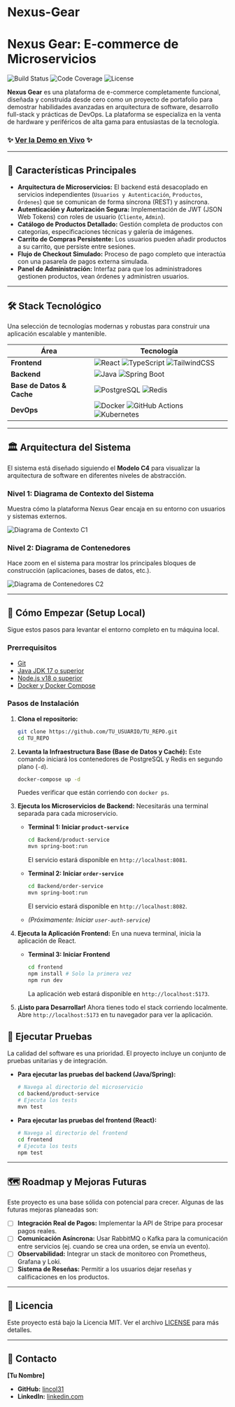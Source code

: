 # Nexus-Gear
# Nexus Gear: E-commerce de Microservicios

<!-- Reemplaza estos badges con los tuyos cuando configures el CI/CD. Puedes generarlos en shields.io -->
![Build Status]()
![Code Coverage]()
![License]()

**Nexus Gear** es una plataforma de e-commerce completamente funcional, diseñada y construida desde cero como un proyecto de portafolio para demostrar habilidades avanzadas en arquitectura de software, desarrollo full-stack y prácticas de DevOps. La plataforma se especializa en la venta de hardware y periféricos de alta gama para entusiastas de la tecnología.

### ✨ [Ver la Demo en Vivo]() ✨

<!-- ¡IMPORTANTE! Actualiza este enlace tan pronto como tengas el primer despliegue. Un enlace funcional es crucial. -->

---

## 🚀 Características Principales

*   **Arquitectura de Microservicios:** El backend está desacoplado en servicios independientes (`Usuarios y Autenticación`, `Productos`, `Órdenes`) que se comunican de forma síncrona (REST) y asíncrona.
*   **Autenticación y Autorización Segura:** Implementación de JWT (JSON Web Tokens) con roles de usuario (`Cliente`, `Admin`).
*   **Catálogo de Productos Detallado:** Gestión completa de productos con categorías, especificaciones técnicas y galería de imágenes.
*   **Carrito de Compras Persistente:** Los usuarios pueden añadir productos a su carrito, que persiste entre sesiones.
*   **Flujo de Checkout Simulado:** Proceso de pago completo que interactúa con una pasarela de pagos externa simulada.
*   **Panel de Administración:** Interfaz para que los administradores gestionen productos, vean órdenes y administren usuarios.

---

## 🛠️ Stack Tecnológico

Una selección de tecnologías modernas y robustas para construir una aplicación escalable y mantenible.

| Área                | Tecnología                                                                                                                                                            |
| ------------------- | --------------------------------------------------------------------------------------------------------------------------------------------------------------------- |
| **Frontend**        | ![React](https://img.shields.io/badge/-React-61DAFB?logo=react&logoColor=white) ![TypeScript](https://img.shields.io/badge/-TypeScript-3178C6?logo=typescript&logoColor=white) ![TailwindCSS](https://img.shields.io/badge/-TailwindCSS-38B2AC?logo=tailwind-css&logoColor=white) |
| **Backend**         | ![Java](https://img.shields.io/badge/-Java-007396?logo=java&logoColor=white) ![Spring Boot](https://img.shields.io/badge/-Spring%20Boot-6DB33F?logo=spring&logoColor=white)                                                                          |
| **Base de Datos & Cache** | ![PostgreSQL](https://img.shields.io/badge/-PostgreSQL-4169E1?logo=postgresql&logoColor=white) ![Redis](https://img.shields.io/badge/-Redis-DC382D?logo=redis&logoColor=white)                                                                |
| **DevOps**          | ![Docker](https://img.shields.io/badge/-Docker-2496ED?logo=docker&logoColor=white) ![GitHub Actions](https://img.shields.io/badge/-GitHub%20Actions-2088FF?logo=github-actions&logoColor=white) ![Kubernetes](https://img.shields.io/badge/-Kubernetes-326CE5?logo=kubernetes&logoColor=white) |

---

## 🏛️ Arquitectura del Sistema

El sistema está diseñado siguiendo el **Modelo C4** para visualizar la arquitectura de software en diferentes niveles de abstracción.

### Nivel 1: Diagrama de Contexto del Sistema

Muestra cómo la plataforma Nexus Gear encaja en su entorno con usuarios y sistemas externos.

![Diagrama de Contexto C1](docs/diagrams/C1_Context_Diagram.png)
<!-- Asegúrate de que la ruta a tu imagen sea correcta -->

### Nivel 2: Diagrama de Contenedores

Hace zoom en el sistema para mostrar los principales bloques de construcción (aplicaciones, bases de datos, etc.).

![Diagrama de Contenedores C2](docs/diagrams/C2_Container_Diagram.png)
<!-- Asegúrate de que la ruta a tu imagen sea correcta -->

---

## 🏁 Cómo Empezar (Setup Local)

Sigue estos pasos para levantar el entorno completo en tu máquina local.

### Prerrequisitos

*   [Git](https://git-scm.com/)
*   [Java JDK 17 o superior](https://www.oracle.com/java/technologies/downloads/)
*   [Node.js v18 o superior](https://nodejs.org/)
*   [Docker y Docker Compose](https://www.docker.com/products/docker-desktop/)

### Pasos de Instalación

1.  **Clona el repositorio:**
    ```bash
    git clone https://github.com/TU_USUARIO/TU_REPO.git
    cd TU_REPO
    ```

2.  **Levanta la Infraestructura Base (Base de Datos y Caché):**
    Este comando iniciará los contenedores de PostgreSQL y Redis en segundo plano (`-d`).
    ```bash
    docker-compose up -d
    ```
    Puedes verificar que están corriendo con `docker ps`.

3.  **Ejecuta los Microservicios de Backend:**
    Necesitarás una terminal separada para cada microservicio.

    *   **Terminal 1: Iniciar `product-service`**
        ```bash
        cd Backend/product-service
        mvn spring-boot:run
        ```
        El servicio estará disponible en `http://localhost:8081`.

    *   **Terminal 2: Iniciar `order-service`**
        ```bash
        cd Backend/order-service
        mvn spring-boot:run
        ```
        El servicio estará disponible en `http://localhost:8082`.

    *   *(Próximamente: Iniciar `user-auth-service`)*

4.  **Ejecuta la Aplicación Frontend:**
    En una nueva terminal, inicia la aplicación de React.

    *   **Terminal 3: Iniciar Frontend**
        ```bash
        cd frontend
        npm install # Solo la primera vez
        npm run dev
        ```
        La aplicación web estará disponible en `http://localhost:5173`.

5.  **¡Listo para Desarrollar!**
    Ahora tienes todo el stack corriendo localmente. Abre `http://localhost:5173` en tu navegador para ver la aplicación.

## 🧪 Ejecutar Pruebas

La calidad del software es una prioridad. El proyecto incluye un conjunto de pruebas unitarias y de integración.

*   **Para ejecutar las pruebas del backend (Java/Spring):**
    ```bash
    # Navega al directorio del microservicio
    cd backend/product-service
    # Ejecuta los tests
    mvn test
    ```

*   **Para ejecutar las pruebas del frontend (React):**
    ```bash
    # Navega al directorio del frontend
    cd frontend
    # Ejecuta los tests
    npm test
    ```

---

## 🗺️ Roadmap y Mejoras Futuras

Este proyecto es una base sólida con potencial para crecer. Algunas de las futuras mejoras planeadas son:

-   [ ] **Integración Real de Pagos:** Implementar la API de Stripe para procesar pagos reales.
-   [ ] **Comunicación Asíncrona:** Usar RabbitMQ o Kafka para la comunicación entre servicios (ej. cuando se crea una orden, se envía un evento).
-   [ ] **Observabilidad:** Integrar un stack de monitoreo con Prometheus, Grafana y Loki.
-   [ ] **Sistema de Reseñas:** Permitir a los usuarios dejar reseñas y calificaciones en los productos.

---

## 📄 Licencia

Este proyecto está bajo la Licencia MIT. Ver el archivo [LICENSE](LICENSE) para más detalles.

---

## 👤 Contacto

**[Tu Nombre]**

*   **GitHub:** [lincol31](https://github.com/lincoln31)
*   **LinkedIn:** [linkedin.com](https://www.linkedin.com/in/juanestebancollazosvalencia31)
